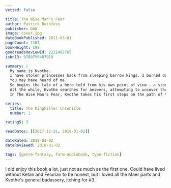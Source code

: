 ```yaml
---
vetted: false

title: The Wise Man's Fear
author: Patrick Rothfuss
publisher: DAW
image: cover.jpg
dateBookPublished: 2011-03-01
pageCount: 1107
bookHeight: 198
goodreadsReviewId: 2221492765
isbn13: 9780756407919

summary: |
  My name is Kvothe.
  I have stolen princesses back from sleeping barrow kings. I burned down the town of Trebon. I have spent the night with Felurian and left with both my sanity and my life. I was expelled from the University at a younger age than most people are allowed in. I tread paths by moonlight that others fear to speak of during day. I have talked to Gods, loved women, and written songs that make the minstrels weep.
  You may have heard of me.
  So begins the tale of a hero told from his own point of view — a story unequaled in fantasy literature. Now in The Wise Man's Fear, an escalating rivalry with a powerful member of the nobility forces Kvothe to leave the University and seek his fortune abroad. Adrift, penniless, and alone, he travels to Vintas, where he quickly becomes entangled in the politics of courtly society. While attempting to curry favor with a powerful noble, Kvothe uncovers an assassination attempt, comes into conflict with a rival arcanist, and leads a group of mercenaries into the wild, in an attempt to solve the mystery of who (or what) is waylaying travelers on the King's Road.
  All the while, Kvothe searches for answers, attempting to uncover the truth about the mysterious Amyr, the Chandrian, and the death of his parents. Along the way, Kvothe is put on trial by the legendary Adem mercenaries, is forced to reclaim the honor of the Edema Ruh, and travels into the Fae realm. There he meets Felurian, the faerie woman no man can resist, and who no man has ever survived … until Kvothe.
  In The Wise Man's Fear, Kvothe takes his first steps on the path of the hero and learns how difficult life can be when a man becomes a legend in his own time.

series:
  title: The Kingkiller Chronicle
  number: 2

rating5: 3

readDates: [[2017-12-21, 2018-01-02]]

dateRated: 2018-01-02
dateReviewed: 2018-01-02

tags: [genre-fantasy, form-audiobook, type-fiction]
---
```


I did enjoy this book a lot, just not as much as the first one. Could have lived without Ketan and Felurian to be honest, but I loved all the Maer parts and Kvothe's general badassery, itching for #3.
